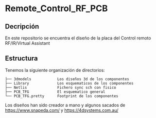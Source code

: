 # Remote_Control_RF_PCB
## Decripción
En este repositorio se encuentra el diseño de la placa del Control remoto RF/IR/Virtual Assistant
## Estructura
Tenemos la siguiente organización de directorios:
```
├── 3dmodels            Los diseños 3d de los componentes
├── Library             Los esquematicos de los componentes
├── Netlis              Fichero sync sch con fisico
├── PCB_TFG             El esquematico general
└── PCB_TFG.pretty      Footprint de los componentes
```

Los diseños han sido creador a mano y algunos sacados de https://www.snapeda.com/ y https://4dsystems.com.au/